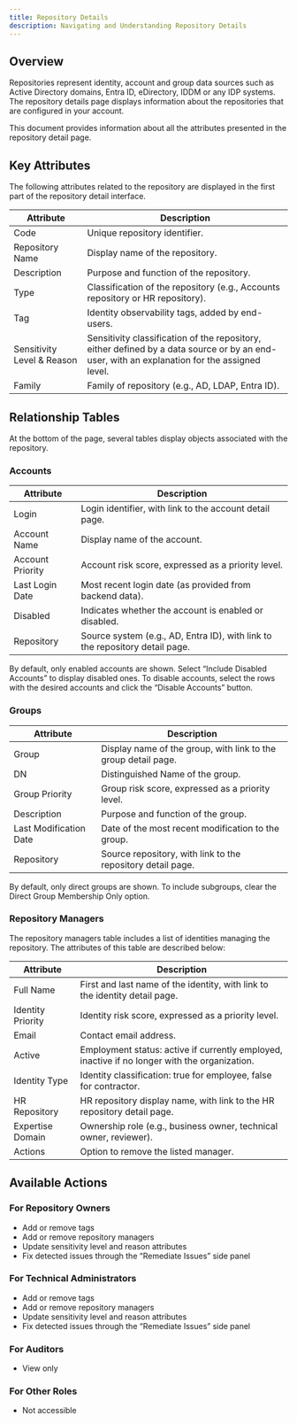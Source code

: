 ```yaml
---
title: Repository Details 
description: Navigating and Understanding Repository Details
---
```


## Overview 

Repositories represent identity, account and group data sources such as Active Directory domains, Entra ID, eDirectory, IDDM or any IDP systems. The repository details page displays information about the repositories that are configured in your account.  

This document provides information about all the attributes presented in the repository detail page. 


## Key Attributes  

The following attributes related to the repository are displayed in the first part of the repository detail interface.  


| Attribute | Description |
|-----------|-------------|
| Code | Unique repository identifier. |
| Repository Name | Display name of the repository. |
| Description | Purpose and function of the repository. |
| Type | Classification of the repository (e.g., Accounts repository or HR repository). |
| Tag | Identity observability tags, added by end-users. |
| Sensitivity Level & Reason | Sensitivity classification of the repository, either defined by a data source or by an end-user, with an explanation for the assigned level. |
| Family | Family of repository (e.g., AD, LDAP, Entra ID). |


## Relationship Tables  

At the bottom of the page, several tables display objects associated with the repository.  


### Accounts  

| Attribute | Description |
|-----------|-------------|
| Login | Login identifier, with link to the account detail page. |
| Account Name | Display name of the account. |
| Account Priority | Account risk score, expressed as a priority level. |
| Last Login Date | Most recent login date (as provided from backend data). |
| Disabled | Indicates whether the account is enabled or disabled. |
| Repository | Source system (e.g., AD, Entra ID), with link to the repository detail page. |

By default, only enabled accounts are shown. Select “Include Disabled Accounts” to display disabled ones. To disable accounts, select the rows with the desired accounts and click the “Disable Accounts” button.  


### Groups  


| Attribute | Description |
|-----------|-------------|
| Group | Display name of the group, with link to the group detail page. |
| DN | Distinguished Name of the group. |
| Group Priority | Group risk score, expressed as a priority level. |
| Description | Purpose and function of the group. |
| Last Modification Date | Date of the most recent modification to the group. |
| Repository | Source repository, with link to the repository detail page. |

By default, only direct groups are shown. To include subgroups, clear the Direct Group Membership Only option.  



### Repository Managers  

The repository managers table includes a list of identities managing the repository. The attributes of this table are described below: 

| Attribute | Description |
|-----------|-------------|
| Full Name | First and last name of the identity, with link to the identity detail page. |
| Identity Priority | Identity risk score, expressed as a priority level. |
| Email | Contact email address. |
| Active | Employment status: active if currently employed, inactive if no longer with the organization. |
| Identity Type | Identity classification: true for employee, false for contractor. |
| HR Repository | HR repository display name, with link to the HR repository detail page. |
| Expertise Domain | Ownership role (e.g., business owner, technical owner, reviewer). |
| Actions | Option to remove the listed manager. |



## Available Actions  

### For Repository Owners  
- Add or remove tags  
- Add or remove repository managers  
- Update sensitivity level and reason attributes  
- Fix detected issues through the “Remediate Issues” side panel  

### For Technical Administrators  
- Add or remove tags  
- Add or remove repository managers  
- Update sensitivity level and reason attributes  
- Fix detected issues through the “Remediate Issues” side panel  

### For Auditors  
- View only  

### For Other Roles  
- Not accessible  
